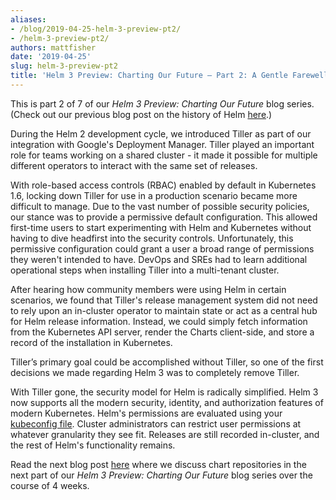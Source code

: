 ```yaml
---
aliases:
- /blog/2019-04-25-helm-3-preview-pt2/
- /helm-3-preview-pt2/
authors: mattfisher
date: '2019-04-25'
slug: helm-3-preview-pt2
title: 'Helm 3 Preview: Charting Our Future – Part 2: A Gentle Farewell to Tiller'
---
```



This is part 2 of 7 of our *Helm 3 Preview: Charting Our Future* blog series. (Check out our previous blog post on the history of Helm [here](https://helm.sh/blog/helm-3-preview-pt1/).)

During the Helm 2 development cycle, we introduced Tiller as part of our integration with Google's Deployment Manager. Tiller played an important role for teams working on a shared cluster - it made it possible for multiple different operators to interact with the same set of releases.

With role-based access controls (RBAC) enabled by default in Kubernetes 1.6, locking down Tiller for use in a production scenario became more difficult to manage. Due to the vast number of possible security policies, our stance was to provide a permissive default configuration. This allowed first-time users to start experimenting with Helm and Kubernetes without having to dive headfirst into the security controls. Unfortunately, this permissive configuration could grant a user a broad range of permissions they weren't intended to have. DevOps and SREs had to learn additional operational steps when installing Tiller into a multi-tenant cluster.

After hearing how community members were using Helm in certain scenarios, we found that Tiller's release management system did not need to rely upon an in-cluster operator to maintain state or act as a central hub for Helm release information. Instead, we could simply fetch information from the Kubernetes API server, render the Charts client-side, and store a record of the installation in Kubernetes.

Tiller’s primary goal could be accomplished without Tiller, so one of the first decisions we made regarding Helm 3 was to completely remove Tiller.

With Tiller gone, the security model for Helm is radically simplified. Helm 3 now supports all the modern security, identity, and authorization features of modern Kubernetes. Helm's permissions are evaluated using your [kubeconfig file](https://kubernetes.io/docs/concepts/configuration/organize-cluster-access-kubeconfig/). Cluster administrators can restrict user permissions at whatever granularity they see fit. Releases are still recorded in-cluster, and the rest of Helm's functionality remains.

Read the next blog post [here](https://helm.sh/blog/helm-3-preview-pt3/) where we discuss chart repositories in the next part of our *Helm 3 Preview: Charting Our Future* blog series over the course of 4 weeks.
 
